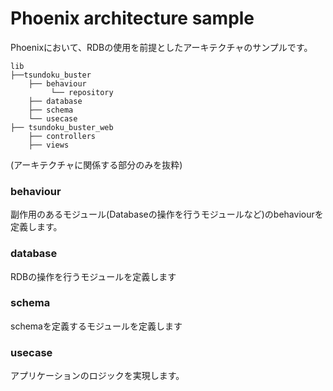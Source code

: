 # Phoenix architecture sample

Phoenixにおいて、RDBの使用を前提としたアーキテクチャのサンプルです。

```
lib
├──tsundoku_buster
    ├── behaviour
         └── repository
    ├── database
    ├── schema
    └── usecase
├── tsundoku_buster_web
    ├── controllers
    ├── views
```

(アーキテクチャに関係する部分のみを抜粋)

### behaviour

副作用のあるモジュール(Databaseの操作を行うモジュールなど)のbehaviourを定義します。

### database

RDBの操作を行うモジュールを定義します

### schema

schemaを定義するモジュールを定義します

### usecase

アプリケーションのロジックを実現します。
